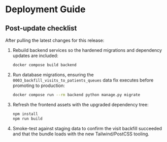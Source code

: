 # Deployment Guide

## Post-update checklist

After pulling the latest changes for this release:

1. Rebuild backend services so the hardened migrations and dependency updates are included:
   ```bash
   docker compose build backend
   ```
2. Run database migrations, ensuring the `0003_backfill_visits_to_patients_queues` data fix executes before promoting to production:
   ```bash
   docker compose run --rm backend python manage.py migrate
   ```
3. Refresh the frontend assets with the upgraded dependency tree:
   ```bash
   npm install
   npm run build
   ```
4. Smoke-test against staging data to confirm the visit backfill succeeded and that the bundle loads with the new Tailwind/PostCSS tooling.